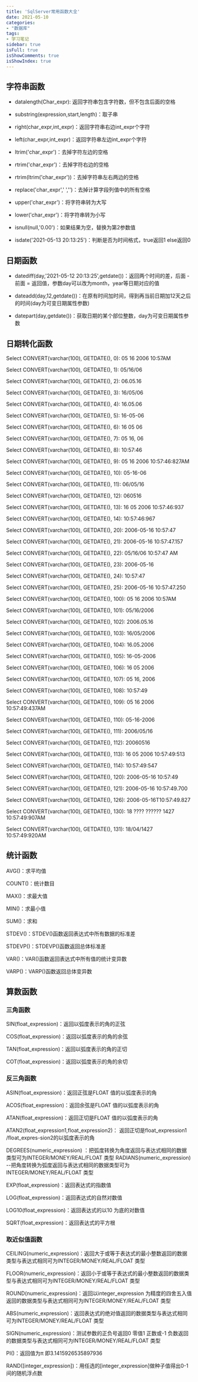 ```yaml
---
title: 'SqlServer常用函数大全'
date: 2021-05-10
categories:
- "数据库"
tags:
- 学习笔记
sidebar: true
isFull: true
isShowComments: true
isShowIndex: true
---
```


## 字符串函数

- datalength(Char_expr): 返回字符串包含字符数，但不包含后面的空格

- substring(expression,start,length)：取子串

- right(char_expr,int_expr)：返回字符串右边int_expr个字符

- left(char_expr,int_expr)：返回字符串左边int_expr个字符

- ltrim('char_expr')：去掉字符左边的空格

- rtrim('char_expr')：去掉字符右边的空格

- rtrim(ltrim('char_expr'))：去掉字符串左右两边的空格

- replace('char_expr',' ','')：去掉计算字段列值中的所有空格

- upper('char_expr')：将字符串转为大写

- lower('char_expr')：将字符串转为小写

- isnull(null,'0.00')：如果结果为空，替换为第2参数值

- isdate('2021-05-13 20:13:25')：判断是否为时间格式，true返回1  else返回0

## 日期函数

- datediff(day,'2021-05-12 20:13:25',getdate())：返回两个时间的差，后面 - 前面 = 返回值，参数day可以改为month，year等日期对应的值

- dateadd(day,12,getdate())：在原有时间加时间，得到再当前日期加12天之后的时间(day为可变日期属性参数)

- datepart(day,getdate())：获取日期的某个部位整数，day为可变日期属性参数

## 日期转化函数

Select CONVERT(varchar(100), GETDATE(), 0): 05 16 2006 10:57AM

Select CONVERT(varchar(100), GETDATE(), 1): 05/16/06

Select CONVERT(varchar(100), GETDATE(), 2): 06.05.16

Select CONVERT(varchar(100), GETDATE(), 3): 16/05/06

Select CONVERT(varchar(100), GETDATE(), 4): 16.05.06

Select CONVERT(varchar(100), GETDATE(), 5): 16-05-06

Select CONVERT(varchar(100), GETDATE(), 6): 16 05 06

Select CONVERT(varchar(100), GETDATE(), 7): 05 16, 06

Select CONVERT(varchar(100), GETDATE(), 8): 10:57:46

Select CONVERT(varchar(100), GETDATE(), 9): 05 16 2006 10:57:46:827AM

Select CONVERT(varchar(100), GETDATE(), 10): 05-16-06

Select CONVERT(varchar(100), GETDATE(), 11): 06/05/16

Select CONVERT(varchar(100), GETDATE(), 12): 060516

Select CONVERT(varchar(100), GETDATE(), 13): 16 05 2006 10:57:46:937

Select CONVERT(varchar(100), GETDATE(), 14): 10:57:46:967

Select CONVERT(varchar(100), GETDATE(), 20): 2006-05-16 10:57:47

Select CONVERT(varchar(100), GETDATE(), 21): 2006-05-16 10:57:47.157

Select CONVERT(varchar(100), GETDATE(), 22): 05/16/06 10:57:47 AM

Select CONVERT(varchar(100), GETDATE(), 23): 2006-05-16

Select CONVERT(varchar(100), GETDATE(), 24): 10:57:47

Select CONVERT(varchar(100), GETDATE(), 25): 2006-05-16 10:57:47.250

Select CONVERT(varchar(100), GETDATE(), 100): 05 16 2006 10:57AM

Select CONVERT(varchar(100), GETDATE(), 101): 05/16/2006

Select CONVERT(varchar(100), GETDATE(), 102): 2006.05.16

Select CONVERT(varchar(100), GETDATE(), 103): 16/05/2006

Select CONVERT(varchar(100), GETDATE(), 104): 16.05.2006

Select CONVERT(varchar(100), GETDATE(), 105): 16-05-2006

Select CONVERT(varchar(100), GETDATE(), 106): 16 05 2006

Select CONVERT(varchar(100), GETDATE(), 107): 05 16, 2006

Select CONVERT(varchar(100), GETDATE(), 108): 10:57:49

Select CONVERT(varchar(100), GETDATE(), 109): 05 16 2006 10:57:49:437AM

Select CONVERT(varchar(100), GETDATE(), 110): 05-16-2006

Select CONVERT(varchar(100), GETDATE(), 111): 2006/05/16

Select CONVERT(varchar(100), GETDATE(), 112): 20060516

Select CONVERT(varchar(100), GETDATE(), 113): 16 05 2006 10:57:49:513

Select CONVERT(varchar(100), GETDATE(), 114): 10:57:49:547

Select CONVERT(varchar(100), GETDATE(), 120): 2006-05-16 10:57:49

Select CONVERT(varchar(100), GETDATE(), 121): 2006-05-16 10:57:49.700

Select CONVERT(varchar(100), GETDATE(), 126): 2006-05-16T10:57:49.827

Select CONVERT(varchar(100), GETDATE(), 130): 18 ???? ?????? 1427 10:57:49:907AM

Select CONVERT(varchar(100), GETDATE(), 131): 18/04/1427 10:57:49:920AM

## 统计函数

AVG()：求平均值

COUNT()：统计数目

MAX()：求最大值

MIN()：求最小值

SUM()：求和

STDEV()：STDEV()函数返回表达式中所有数据的标准差

STDEVP()：STDEVP()函数返回总体标准差

VAR()：VAR()函数返回表达式中所有值的统计变异数

VARP()：VARP()函数返回总体变异数

## 算数函数

### 三角函数

SIN(float_expression)：返回以弧度表示的角的正弦

COS(float_expression)：返回以弧度表示的角的余弦

TAN(float_expression)：返回以弧度表示的角的正切

COT(float_expression)：返回以弧度表示的角的余切

### 反三角函数

ASIN(float_expression)：返回正弦是FLOAT 值的以弧度表示的角

ACOS(float_expression)：返回余弦是FLOAT 值的以弧度表示的角

ATAN(float_expression)：返回正切是FLOAT 值的以弧度表示的角

ATAN2(float_expression1,float_expression2)：
返回正切是float_expression1 /float_expres-sion2的以弧度表示的角

DEGREES(numeric_expression)
：把弧度转换为角度返回与表达式相同的数据类型可为INTEGER/MONEY/REAL/FLOAT 类型
RADIANS(numeric_expression) --把角度转换为弧度返回与表达式相同的数据类型可为INTEGER/MONEY/REAL/FLOAT 类型

EXP(float_expression)：返回表达式的指数值

LOG(float_expression)：返回表达式的自然对数值

LOG10(float_expression)：返回表达式的以10 为底的对数值

SQRT(float_expression)：返回表达式的平方根

### 取近似值函数

CEILING(numeric_expression)：返回大于或等于表达式的最小整数返回的数据类型与表达式相同可为INTEGER/MONEY/REAL/FLOAT 类型

FLOOR(numeric_expression)：返回小于或等于表达式的最小整数返回的数据类型与表达式相同可为INTEGER/MONEY/REAL/FLOAT 类型

ROUND(numeric_expression)：返回以integer_expression 为精度的四舍五入值返回的数据类型与表达式相同可为INTEGER/MONEY/REAL/FLOAT 类型

ABS(numeric_expression)：返回表达式的绝对值返回的数据类型与表达式相同可为INTEGER/MONEY/REAL/FLOAT 类型

SIGN(numeric_expression)：测试参数的正负号返回0 零值1 正数或-1 负数返回的数据类型与表达式相同可为INTEGER/MONEY/REAL/FLOAT 类型

PI()：返回值为π 即3.1415926535897936

RAND([integer_expression])：用任选的[integer_expression]做种子值得出0-1 间的随机浮点数




